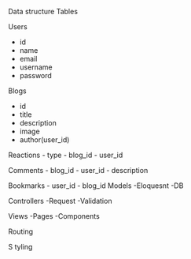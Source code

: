 Data structure
Tables

Users
  - id
  - name
  - email
  - username
  - password


Blogs
  - id
  - title
  - description
  - image
  - author(user_id)


Reactions
    - type
    - blog_id
    - user_id


Comments
    - blog_id
    - user_id
    - description

Bookmarks
    - user_id
    - blog_id
Models
    -Eloquesnt
    -DB

Controllers
    -Request
    -Validation

Views
    -Pages
    -Components

Routing


S   tyling